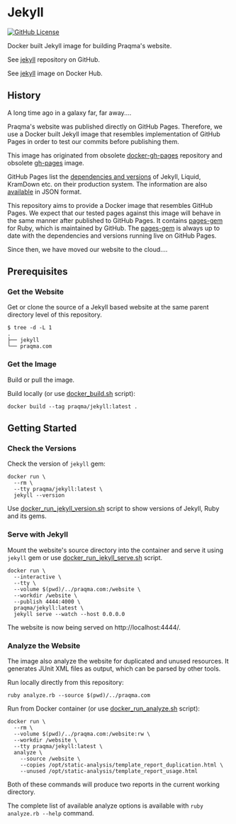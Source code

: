 # Jekyll

[![GitHub License](https://img.shields.io/badge/license-MIT-blue.svg)](https://github.com/praqma/jekyll/blob/master/LICENSE)

Docker built Jekyll image for building Praqma's website.

See [jekyll](https://github.com/praqma/jekyll) repository on GitHub.

See [jekyll](https://hub.docker.com/r/praqma/jekyll/) image on Docker Hub.

## History

A long time ago in a galaxy far, far away....

Praqma's website was published directly on GitHub Pages. Therefore, we use a Docker built Jekyll image that resembles implementation of GitHub Pages in order to test our commits before publishing them.

This image has originated from obsolete [docker-gh-pages](https://github.com/praqma/docker-gh-pages) repository and obsolete [gh-pages](https://hub.docker.com/r/praqma/gh-pages/) image.

GitHub Pages list the [dependencies and versions](https://pages.github.com/versions/) of Jekyll, Liquid, KramDown etc. on their production system. The information are also [available](https://pages.github.com/versions.json) in JSON format.

This repository aims to provide a Docker image that resembles GitHub Pages. We expect that our tested pages against this image will behave in the same manner after published to GitHub Pages. It contains [pages-gem](https://github.com/github/pages-gem) for Ruby, which is maintained by GitHub. The [pages-gem](https://github.com/github/pages-gem) is always up to date with the dependencies and versions running live on GitHub Pages.

Since then, we have moved our website to the cloud....

## Prerequisites


### Get the Website

Get or clone the source of a Jekyll based website at the same parent directory level of this repository.

```
$ tree -d -L 1
.
├── jekyll
└── praqma.com
```

### Get the Image

Build or pull the image.

Build locally (or use [docker_build.sh](docker_build.sh) script):

```
docker build --tag praqma/jekyll:latest .
```

## Getting Started
### Check the Versions

Check the version of `jekyll` gem:

```
docker run \
  --rm \
  --tty praqma/jekyll:latest \
  jekyll --version
```

Use [docker_run_jekyll_version.sh](docker_run_jekyll_version.sh) script to show versions of Jekyll, Ruby and its gems.

### Serve with Jekyll

Mount the website's source directory into the container and serve it using `jekyll` gem or use [docker_run_jekyll_serve.sh](docker_run_jekyll_serve.sh) script.

```
docker run \
  --interactive \
  --tty \
  --volume $(pwd)/../praqma.com:/website \
  --workdir /website \
  --publish 4444:4000 \
  praqma/jekyll:latest \
  jekyll serve --watch --host 0.0.0.0
```

The website is now being served on http://localhost:4444/.

### Analyze the Website

The image also analyze the website for duplicated and unused resources. It generates JUnit XML files as output, which can be parsed by other tools.

Run locally directly from this repository:

```
ruby analyze.rb --source $(pwd)/../praqma.com
```

Run from Docker container (or use [docker_run_analyze.sh](docker_run_analyze.sh) script):

```
docker run \
  --rm \
  --volume $(pwd)/../praqma.com:/website:rw \
  --workdir /website \
  --tty praqma/jekyll:latest \
  analyze \
	--source /website \
	--copies /opt/static-analysis/template_report_duplication.html \
	--unused /opt/static-analysis/template_report_usage.html
```

Both of these commands will produce two reports in the current working directory.

The complete list of available analyze options is available with `ruby analyze.rb --help` command.